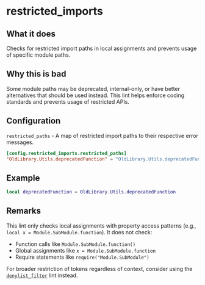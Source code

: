 # restricted_imports

## What it does

Checks for restricted import paths in local assignments and prevents usage of specific module paths.

## Why this is bad

Some module paths may be deprecated, internal-only, or have better alternatives that should be used instead. This lint helps enforce coding standards and prevents usage of restricted APIs.

## Configuration

`restricted_paths` - A map of restricted import paths to their respective error messages.

```toml
[config.restricted_imports.restricted_paths]
"OldLibrary.Utils.deprecatedFunction" = "OldLibrary.Utils.deprecatedFunction has been deprecated. Use NewLibrary.Utils.modernFunction instead."
```

## Example

```lua
local deprecatedFunction = OldLibrary.Utils.deprecatedFunction
```

## Remarks

This lint only checks local assignments with property access patterns (e.g., `local x = Module.SubModule.function`). It does not check:
- Function calls like `Module.SubModule.function()`
- Global assignments like `x = Module.SubModule.function`
- Require statements like `require("Module.SubModule")`

For broader restriction of tokens regardless of context, consider using the [`denylist_filter`](./denylist_filter.md) lint instead.
